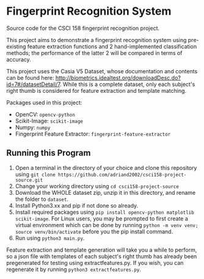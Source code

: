 # Fingerprint Recognition System

Source code for the CSCI 158 fingerprint recognition project.

This project aims to demonstrate a fingerprint recognition system using pre-existing feature extraction functions and 2 hand-implemented classification methods; the performance of the latter 2 will be compared in terms of accuracy.

This project uses the Casia V5 Dataset, whose documentation and contents can be found here: http://biometrics.idealtest.org/downloadDesc.do?id=7#/datasetDetail/7. While this is a complete dataset, only each subject's right thumb is considered for feature extraction and template matching.

Packages used in this project:
- OpenCV: `opencv-python`
- Scikit-Image: `scikit-image`
- Numpy: `numpy`
- Fingerprint Feature Extractor: `fingerprint-feature-extractor`

## Running this Program

1. Open a terminal in the directory of your choice and clone this repository using `git clone https://github.com/adriand2002/csci158-project-source.git`
2. Change your working directory using `cd csci158-project-source`
3. Download the WHOLE dataset zip, unzip it in this directory, and rename the folder to `dataset`.
4. Install Python3.xx and pip if not done so already.
5. Install required packages using `pip install opencv-python matplotlib scikit-image`. For Linux users, you may be prompted to first create a virtual environment which can be done by running `python -m venv venv; source venv/bin/activate` before you the pip install command.
6. Run using `python3 main.py`.

Feature extraction and template generation will take you a while to perform, so a json file with templates of each subject's right thumb has already been pregenerated for testing using extractfeatures.py. If you wish, you can regenerate it by running `python3 extractfeatures.py`.